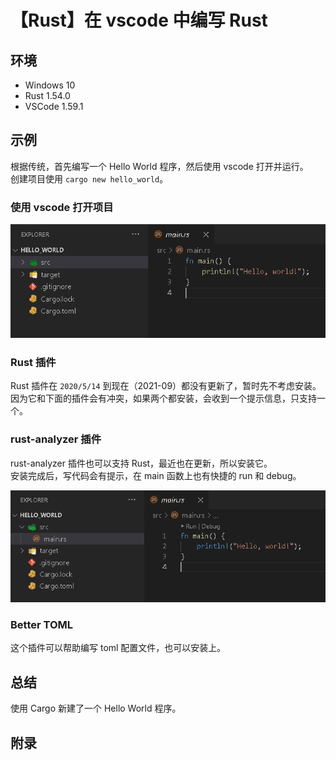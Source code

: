 # 【Rust】在 vscode 中编写 Rust

## 环境

- Windows 10
- Rust 1.54.0
- VSCode 1.59.1

## 示例

根据传统，首先编写一个 Hello World 程序，然后使用 vscode 打开并运行。  
创建项目使用 `cargo new hello_world`。

### 使用 vscode 打开项目

![open rust project with vscode][1]

### Rust 插件

Rust 插件在 `2020/5/14` 到现在（2021-09）都没有更新了，暂时先不考虑安装。  
因为它和下面的插件会有冲突，如果两个都安装，会收到一个提示信息，只支持一个。

### rust-analyzer 插件

rust-analyzer 插件也可以支持 Rust，最近也在更新，所以安装它。  
安装完成后，写代码会有提示，在 main 函数上也有快捷的 run 和 debug。

![rust-analyzer in vscode][2]

### Better TOML

这个插件可以帮助编写 toml 配置文件，也可以安装上。

## 总结

使用 Cargo 新建了一个 Hello World 程序。

## 附录

[1]:images/open-with-vscode.png
[2]:images/rust-ra.png
